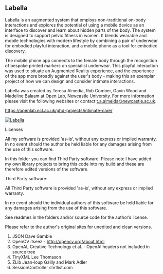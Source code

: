 ## Labella

Labella is an augmented system that employs non-traditional on-body interactions and explores the potential of using a mobile device as an interface to discover and learn about hidden parts of the body. The system is designed to support pelvic fitness in women. It blends wearable and mobile technologies with modern lifestyle by combining a pair of underwear for embodied playful interaction, and a mobile phone as a tool for embodied discovery.

The mobile phone app connects to the female body through the recognition of bespoke printed markers on specialist underwear. This playful interaction was used to situate an Augmented Reality experience, and the experience of the app more broadly against the user's body - making this an exemplar project of how we can design and consider intimate interactions.

Labella was created by Teresa Almedia, Rob Comber, Gavin Wood and Madeline Balaam at Open Lab, Newcastle University.
For more information please visit the following websites or contact t.a.almeida@newcastle.ac.uk.

https://openlab.ncl.ac.uk/phd-projects/intimate-care/

[![Labella](https://vimeo.com/teresaalmeida)](https://vimeo.com/teresaalmeida)

Licenses

All my software is provided 'as-is', without any express or implied warranty. In no event should the author be held liable for any damages arising from the use of this software.

In this folder you can find Third Party software. Please note I have added my own library projects to bring this code into my build and these are therefore edited versions of the software.

Third Party software:

All Third Party software is provided 'as-is', without any express or implied warranty.

In no event should the individual authors of this software be held liable for any damages arising from the use of this software.

See readmes in the folders and/or source code for the author’s license.

Please refer to the author's original sites for unedited and clean versions.

1. JSON Dave Gamble
2. OpenCV itseez - http://opencv.org/about.html
3. OpenAL Creative Technology et al. - OpenAl headers not included in source tree
4. TinyXML Lee Thomason
5. ZLib Jean-loup Gailly and Mark Adler
6. SessionController shrtlist.com
